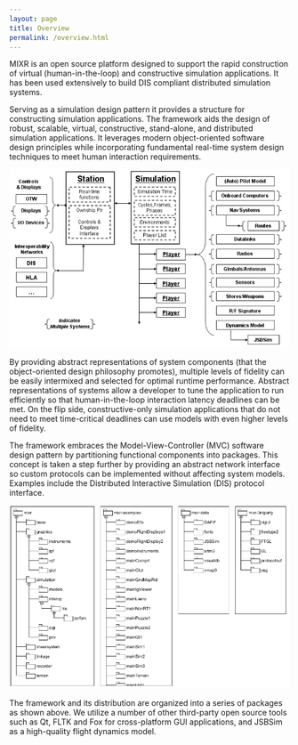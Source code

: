 ```yaml
---
layout: page
title: Overview
permalink: /overview.html
---
```

MIXR is an open source platform designed to support the rapid construction of virtual (human-in-the-loop) and constructive simulation applications. It has been used extensively to build DIS compliant distributed simulation systems.

Serving as a simulation design pattern it provides a structure for constructing simulation applications. The framework aids the design of robust, scalable, virtual, constructive, stand-alone, and distributed simulation applications. It leverages modern object-oriented software design principles while incorporating fundamental real-time system design techniques to meet human interaction requirements.

![image](/assets/pages/overview/structure.png)

By providing abstract representations of system components (that the object-oriented design philosophy promotes), multiple levels of fidelity can be easily intermixed and selected for optimal runtime performance. Abstract representations of systems allow a developer to tune the application to run efficiently so that human-in-the-loop interaction latency deadlines can be met. On the flip side, constructive-only simulation applications that do not need to meet time-critical deadlines can use models with even higher levels of fidelity.

The framework embraces the Model-View-Controller (MVC) software design pattern by partitioning functional components into packages. This concept is taken a step further by providing an abstract network interface so custom protocols can be implemented without affecting system models. Examples include the Distributed Interactive Simulation (DIS) protocol interface.

![image](/assets/pages/overview/packages.png)

The framework and its distribution are organized into a series of packages as shown above. We utilize a number of other third-party open source tools such as Qt, FLTK and Fox for cross-platform GUI applications, and JSBSim as a high-quality flight dynamics model.

